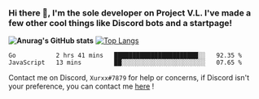 ### Hi there 👋, I'm the sole developer on Project V.L. I've made a few other cool things like Discord bots and a startpage!
**![Anurag's GitHub stats](https://github-readme-stats.vercel.app/api?username=5late&count_private=true&show_icons=true&theme=ayu-mirage)**
[![Top Langs](https://github-readme-stats.vercel.app/api/top-langs/?username=5late&theme=tokyonight)](https://github.com/anuraghazra/github-readme-stats)

<!--START_SECTION:waka-->
```text
Go           2 hrs 41 mins   ███████████████████████░░   92.35 % 
JavaScript   13 mins         ██░░░░░░░░░░░░░░░░░░░░░░░   07.65 % 
```
<!--END_SECTION:waka-->

Contact me on Discord, ``Xurxx#7879`` for help or concerns, if Discord isn't your preference, you can contact me [here](https://github.com/5late/5late/issues) !
